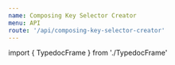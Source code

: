 ```yaml
---
name: Composing Key Selector Creator
menu: API
route: '/api/composing-key-selector-creator'
---
```


import { TypedocFrame } from './TypedocFrame'

<TypedocFrame
  title="Composing Key Selector Creator"
  route="modules/_composingkeyselectorcreator_"
/>
